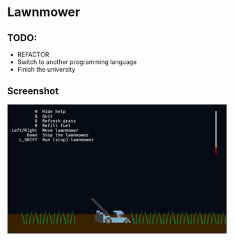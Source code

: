 # Lawnmower

## TODO:

 - REFACTOR
 - Switch to another programming language
 - Finish the university

## Screenshot

![screenshot](screenshot.png "screenshot.png")